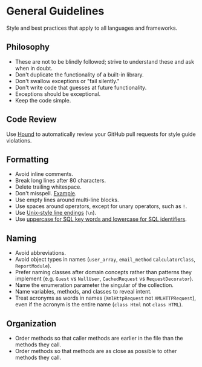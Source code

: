 # General Guidelines

Style and best practices that apply to all languages and frameworks.

## Philosophy

- These are not to be blindly followed; strive to understand these and ask when in doubt.
- Don't duplicate the functionality of a built-in library.
- Don't swallow exceptions or "fail silently."
- Don't write code that guesses at future functionality.
- Exceptions should be exceptional.
- Keep the code simple.

## Code Review

Use [Hound] to automatically review your GitHub pull requests for style guide violations.

[hound]: https://houndci.com

## Formatting

- Avoid inline comments.
- Break long lines after 80 characters.
- Delete trailing whitespace.
- Don't misspell. [Example][dot guideline example].
- Use empty lines around multi-line blocks.
- Use spaces around operators, except for unary operators, such as `!`.
- Use [Unix-style line endings][newline explanation] (`\n`).
- Use [uppercase for SQL key words and lowercase for SQL identifiers].

[dot guideline example]: /ruby/sample.rb#L11
[uppercase for sql key words and lowercase for sql identifiers]:
  http://www.postgresql.org/docs/9.2/static/sql-syntax-lexical.html#SQL-SYNTAX-IDENTIFIERS
[newline explanation]: http://unix.stackexchange.com/questions/23903/should-i-end-my-text-script-files-with-a-newline

## Naming

- Avoid abbreviations.
- Avoid object types in names (`user_array`, `email_method` `CalculatorClass`, `ReportModule`).
- Prefer naming classes after domain concepts rather than patterns they implement (e.g. `Guest` vs `NullUser`,
  `CachedRequest` vs `RequestDecorator`).
- Name the enumeration parameter the singular of the collection.
- Name variables, methods, and classes to reveal intent.
- Treat acronyms as words in names (`XmlHttpRequest` not `XMLHTTPRequest`), even if the acronym is the entire name
  (`class Html` not `class HTML`).

## Organization

- Order methods so that caller methods are earlier in the file than the methods they call.
- Order methods so that methods are as close as possible to other methods they call.
